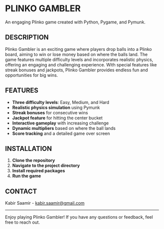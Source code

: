 PLINKO GAMBLER
==============

An engaging Plinko game created with Python, Pygame, and Pymunk.

DESCRIPTION
-----------

Plinko Gambler is an exciting game where players drop balls into a Plinko board, aiming to win or lose money based on where the balls land. The game features multiple difficulty levels and incorporates realistic physics, offering an engaging and challenging experience. With special features like streak bonuses and jackpots, Plinko Gambler provides endless fun and opportunities for big wins.

FEATURES
--------

- **Three difficulty levels**: Easy, Medium, and Hard
- **Realistic physics simulation** using Pymunk
- **Streak bonuses** for consecutive wins
- **Jackpot feature** for hitting the center bucket
- **Interactive gameplay** with increasing challenge
- **Dynamic multipliers** based on where the ball lands
- **Score tracking** and a detailed game over screen

INSTALLATION
------------

1. **Clone the repository**
2. **Navigate to the project directory**
3. **Install required packages**
4. **Run the game**


CONTACT
-------

Kabir Saamir - kabir.saamir@gmail.com

---

Enjoy playing Plinko Gambler! If you have any questions or feedback, feel free to reach out.


